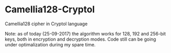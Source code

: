 # Camellia128-Cryptol
Camellia128 cipher in Cryptol language

Note: as of today (25-09-2017) the algorithm works for 128, 192 and 256-bit keys, both in encryption and decryption modes.
Code still can be going under optimalization during my spare time.
